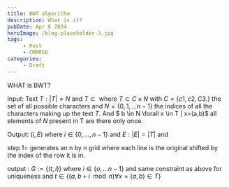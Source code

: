 ```yaml
---
title: BWT algorithm
description: What is it?
pubDate: Apr 6 2024
heroImage: /blog-placeholder-3.jpg
tags:
     - Rust
     - CMPRSD
categories:
     - Draft 
--- 
```


WHAT is BWT?

Input: Text $T: |T| = N \text{ and } T \subset\text{ where } T \subset C \times N$ with
$C = \{c1,c2, C3. \}$ the set of all possible characters
and $N = \{ 0, 1, ... n-1\}$ the indices of all the characters making up the text $T$. And $ b \in N \forall x \in T | x=(a,b)$ all elements of $N$ present in T are there only once.

Output: $(i, E)$ where $i \in \{0,..., n-1\}$
and $E: |E| = |T| \text{ and }$ 

step 1= generates an n by n grid where each line is the original shifted by the index of the row it is in.

output : $G:=\{(t, i)\}$ where
$i \in \{o, ... n-1\}$ and same constraint as above for uniqueness
and $t \in \{(a, b+i \mod n) \forall x=(a,b) \in T\}$


